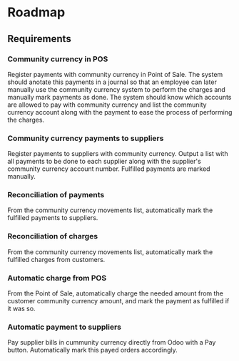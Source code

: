 # Roadmap

## Requirements

### Community currency in POS

Register payments with community currency in Point of Sale. The system should anotate this payments in a journal so that an employee can later manually use the community currency system to perform the charges and manually mark payments as done. The system should know which accounts are allowed to pay with community currency and list the community currency account along with the payment to ease the process of performing the charges.

### Community currency payments to suppliers

Register payments to suppliers with community currency. Output a list with all payments to be done to each supplier along with the supplier's community currency account number. Fulfilled payments are marked manually.

### Reconciliation of payments

From the community currency movements list, automatically mark the fulfilled payments to suppliers.

### Reconciliation of charges

From the community currency movements list, automatically mark the fulfilled charges from customers.

### Automatic charge from POS

From the Point of Sale, automatically charge the needed amount from the customer community currency amount, and mark the payment as fulfilled if it was so.

### Automatic payment to suppliers

Pay supplier bills in cummunity currency directly from Odoo with a Pay button. Automatically mark this payed orders accordingly.
